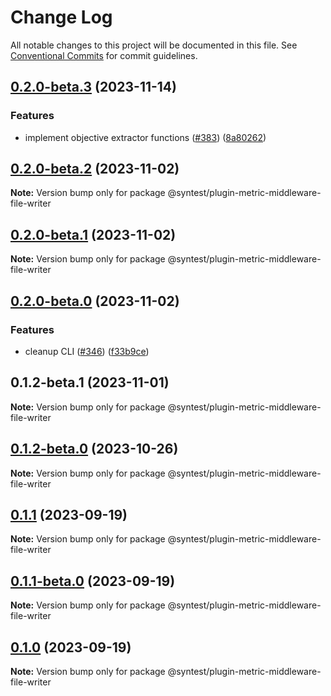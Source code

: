 # Change Log

All notable changes to this project will be documented in this file.
See [Conventional Commits](https://conventionalcommits.org) for commit guidelines.

## [0.2.0-beta.3](https://github.com/syntest-framework/syntest-framework/compare/@syntest/plugin-metric-middleware-file-writer@0.2.0-beta.2...@syntest/plugin-metric-middleware-file-writer@0.2.0-beta.3) (2023-11-14)

### Features

- implement objective extractor functions ([#383](https://github.com/syntest-framework/syntest-framework/issues/383)) ([8a80262](https://github.com/syntest-framework/syntest-framework/commit/8a80262184a826c9d0ffd37e6a90c95e3acb1327))

## [0.2.0-beta.2](https://github.com/syntest-framework/syntest-framework/compare/@syntest/plugin-metric-middleware-file-writer@0.2.0-beta.1...@syntest/plugin-metric-middleware-file-writer@0.2.0-beta.2) (2023-11-02)

**Note:** Version bump only for package @syntest/plugin-metric-middleware-file-writer

## [0.2.0-beta.1](https://github.com/syntest-framework/syntest-framework/compare/@syntest/plugin-metric-middleware-file-writer@0.2.0-beta.0...@syntest/plugin-metric-middleware-file-writer@0.2.0-beta.1) (2023-11-02)

**Note:** Version bump only for package @syntest/plugin-metric-middleware-file-writer

## [0.2.0-beta.0](https://github.com/syntest-framework/syntest-framework/compare/@syntest/plugin-metric-middleware-file-writer@0.1.2-beta.1...@syntest/plugin-metric-middleware-file-writer@0.2.0-beta.0) (2023-11-02)

### Features

- cleanup CLI ([#346](https://github.com/syntest-framework/syntest-framework/issues/346)) ([f33b9ce](https://github.com/syntest-framework/syntest-framework/commit/f33b9ce6e3325d77db0bd5177d161e53a6bc1477))

## 0.1.2-beta.1 (2023-11-01)

**Note:** Version bump only for package @syntest/plugin-metric-middleware-file-writer

## [0.1.2-beta.0](https://github.com/syntest-framework/syntest-framework/compare/@syntest/plugin-metric-middleware-file-writer@0.1.1...@syntest/plugin-metric-middleware-file-writer@0.1.2-beta.0) (2023-10-26)

**Note:** Version bump only for package @syntest/plugin-metric-middleware-file-writer

## [0.1.1](https://github.com/syntest-framework/syntest-framework/compare/@syntest/plugin-metric-middleware-file-writer@0.1.1-beta.0...@syntest/plugin-metric-middleware-file-writer@0.1.1) (2023-09-19)

**Note:** Version bump only for package @syntest/plugin-metric-middleware-file-writer

## [0.1.1-beta.0](https://github.com/syntest-framework/syntest-framework/compare/@syntest/plugin-metric-middleware-file-writer@0.1.0-beta.15...@syntest/plugin-metric-middleware-file-writer@0.1.1-beta.0) (2023-09-19)

**Note:** Version bump only for package @syntest/plugin-metric-middleware-file-writer

## [0.1.0](https://github.com/syntest-framework/syntest-framework/compare/@syntest/plugin-metric-middleware-file-writer@0.1.0-beta.15...@syntest/plugin-metric-middleware-file-writer@0.1.0) (2023-09-19)

**Note:** Version bump only for package @syntest/plugin-metric-middleware-file-writer

